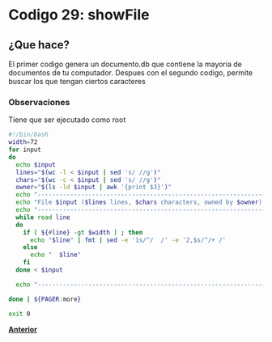 # Codigo 29: showFile

## ¿Que hace?
El primer codigo genera un documento.db que contiene la mayoria de documentos de tu computador. Despues con el segundo codigo, permite buscar los que tengan ciertos caracteres

### **Observaciones**
Tiene que ser ejecutado como root

```bash
#!/bin/bash
width=72
for input
do
  echo $input
  lines="$(wc -l < $input | sed 's/ //g')"
  chars="$(wc -c < $input | sed 's/ //g')"
  owner="$(ls -ld $input | awk '{print $3}')"
  echo "-----------------------------------------------------------------"
  echo "File $input ($lines lines, $chars characters, owned by $owner):"
  echo "-----------------------------------------------------------------"
  while read line 
  do
    if [ ${#line} -gt $width ] ; then
      echo "$line" | fmt | sed -e '1s/^/  /' -e '2,$s/^/+ /'
    else
      echo "  $line"
    fi
  done < $input

  echo "-----------------------------------------------------------------"

done | ${PAGER:more}

exit 0
```
**[Anterior](https://github.com/SPM-UPVictoria/test-git-itsHaydo)**

